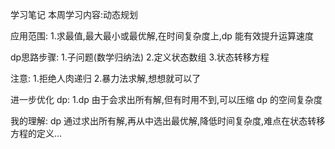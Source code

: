 学习笔记
本周学习内容:动态规划

应用范围:
1.求最值,最大最小或最优解,在时间复杂度上,dp 能有效提升运算速度

dp思路步骤:
1.子问题(数学归纳法)
2.定义状态数组
3.状态转移方程

注意:
1.拒绝人肉递归
2.暴力法求解,想想就可以了

进一步优化 dp:
1.dp 由于会求出所有解,但有时用不到,可以压缩 dp 的空间复杂度


我的理解:
dp 通过求出所有解,再从中选出最优解,降低时间复杂度,难点在状态转移方程的定义...